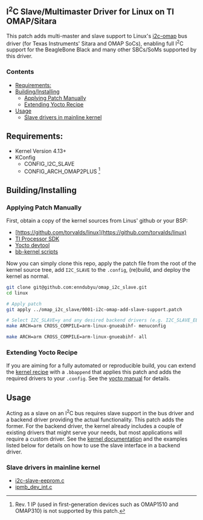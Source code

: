 I<sup>2</sup>C Slave/Multimaster Driver for Linux on TI OMAP/Sitara
----------------

This patch adds multi-master and slave support to Linux's [i2c-omap](https://github.com/torvalds/linux/blob/master/drivers/i2c/busses/i2c-omap.c)
bus driver (for Texas Instruments' Sitara and OMAP SoCs), enabling full I<sup>2</sup>C
support for the BeagleBone Black and many other SBCs/SoMs supported by this driver.

### Contents

<!-- TOC -->

- [Requirements:](#requirements)
- [Building/Installing](#buildinginstalling)
    - [Applying Patch Manually](#applying-patch-manually)
    - [Extending Yocto Recipe](#extending-yocto-recipe)
- [Usage](#usage)
    - [Slave drivers in mainline kernel](#slave-drivers-in-mainline-kernel)

<!-- TOC -->

<a id="requirements"></a>
## Requirements:

- Kernel Version 4.13+
- KConfig
  + CONFIG_I2C_SLAVE
  + CONFIG_ARCH_OMAP2PLUS [^1]

<a id="buildinginstalling"></a>
## Building/Installing

<a id="applying-patch-manually"></a>
### Applying Patch Manually

First, obtain a copy of the kernel sources from Linus' github or your BSP:
- [https://github.com/torvalds/linux](https://github.com/torvalds/linux)
- [TI Processor SDK](https://software-dl.ti.com/processor-sdk-linux/esd/AM335X/08_02_00_24/exports/docs/linux/Foundational_Components_Kernel_Users_Guide.html#getting-the-kernel-source-code)
- [Yocto devtool](https://docs.yoctoproject.org/2.5/kernel-dev/kernel-dev.html#using-devtool-to-patch-the-kernel)
- [bb-kernel scripts](https://github.com/RobertCNelson/bb-kernel/tree/am33x-rt-v6.1)

Now you can simply clone this repo, apply the patch file from the root of the
kernel source tree, add `I2C_SLAVE` to the `.config`, (re)build, and deploy the
kernel as normal.

```sh
git clone git@github.com:enndubyu/omap_i2c_slave.git
cd linux

# Apply patch
git apply ../omap_i2c_slave/0001-i2c-omap-add-slave-support.patch

# Select I2C_SLAVE=y and any desired backend drivers (e.g. I2C_SLAVE_EEPROM=m)
make ARCH=arm CROSS_COMPILE=arm-linux-gnueabihf- menuconfig

make ARCH=arm CROSS_COMPILE=arm-linux-gnueabihf- all
```

<a id="extending-yocto-recipe"></a>
### Extending Yocto Recipe

If you are aiming for a fully automated or reproducible build, you can extend
the [kernel recipe](https://git.yoctoproject.org/meta-ti/tree/meta-ti-bsp/recipes-kernel/linux/linux-ti-staging_5.10.bb)
with a `.bbappend` that applies this patch and adds the required drivers to your
`.config`. See the [yocto manual](https://docs.yoctoproject.org/2.5/kernel-dev/kernel-dev.html#creating-and-preparing-a-layer)
for details.

<a id="usage"></a>
## Usage

Acting as a slave on an I<sup>2</sup>C bus requires slave support in the bus
driver and a backend driver providing the actual functionality. This patch adds
the former. For the backend driver, the kernel already includes a couple of
existing drivers that might serve your needs, but most applications will require
a custom driver. See the [kernel documentation](https://docs.kernel.org/i2c/slave-interface.html)
and the examples listed below for details on how to use the slave interface in
a backend driver.

<a id="slave-drivers-in-mainline-kernel"></a>
### Slave drivers in mainline kernel

- [i2c-slave-eeprom.c](https://github.com/torvalds/linux/blob/master/drivers/i2c/i2c-slave-eeprom.c)
- [ipmb_dev_int.c](https://github.com/torvalds/linux/blob/master/drivers/char/ipmi/ipmb_dev_int.c)

<!-- Footnotes -->

[^1]: Rev. 1 IP (used in first-generation devices such as OMAP1510 and OMAP310) is not supported by this patch.
